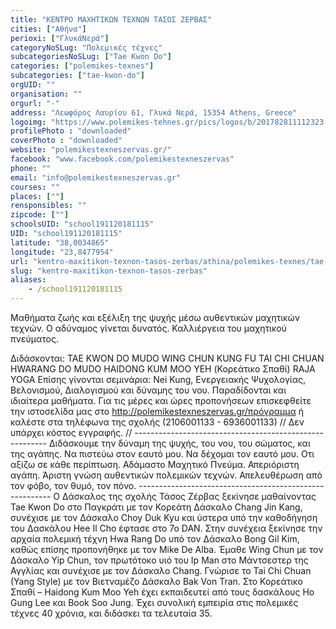 ```yaml
---
title: "ΚΕΝΤΡΟ ΜΑΧΗΤΙΚΩΝ ΤΕΧΝΩΝ ΤΑΣΟΣ ΖΕΡΒΑΣ"
cities: ["Αθήνα"]
perioxi: ["ΓλυκάΝερά"]
categoryNoSLug: "Πολεμικές τέχνες"
subcategoriesNoSLug: ["Tae Kwon Do"]
categories: ["polemikes-texnes"]
subcategories: ["tae-kwon-do"]
orgUID: ""
organisation: ""
orgurl: "-"
address: "Λεωφόρος Λαυρίου 61, Γλυκά Νερά, 15354 Athens, Greece"
logoimg: "https://www.polemikes-tehnes.gr/pics/logos/b/201782811112323.jpg"
profilePhoto : "downloaded"
coverPhoto : "downloaded"
website: "polemikestexneszervas.gr/"
facebook: "www.facebook.com/polemikestexneszervas"
phone: ""
email: "info@polemikestexneszervas.gr"
courses: ""
places: [""]
rensponsibles: ""
zipcode: [""]
schoolsUID: "school191120181115"
UID: "school191120181115"
latitude: "38,0034865"
longitude: "23,8477954"
url: "kentro-maxitikon-texnon-tasos-zerbas/athina/polemikes-texnes/tae-kwon-do"
slug: "kentro-maxitikon-texnon-tasos-zerbas"
aliases:
    - /school191120181115
---
```



Μαθήματα ζωής και εξέλιξη της ψυχής μέσω αυθεντικών μαχητικών τεχνών. Ο αδύναμος γίνεται δυνατός. Καλλιέργεια του μαχητικού πνεύματος.

Διδάσκονται: TAE KWON DO MUDO WING CHUN KUNG FU TAI CHI CHUAN HWARANG DO MUDO HAIDONG KUM MOO YEH (Κορεάτικο Σπαθί) RAJA YOGA Επίσης γίνονται σεμινάρια: Nei Kung, Ενεργειακής Ψυχολογίας, Βελονισμού, Διαλογισμού και δύναμης του νου. Παραδίδονται και ιδιαίτερα μαθήματα. Για τις μέρες και ώρες προπονήσεων επισκεφθείτε την ιστοσελίδα μας στο http://polemikestexneszervas.gr/πρόγραμμα ή καλέστε στα τηλέφωνα της σχολής (2106001133 - 6936001133) // Δεν υπάρχει κόστος εγγραφής. // -------------------------------------------------------- Διδάσκουμε την δύναμη της ψυχής, του νου, του σώματος, και της αγάπης. Να πιστεύω στον εαυτό μου. Να δέχομαι τον εαυτό μου. Οτι αξίζω σε κάθε περίπτωση. Αδάμαστο Μαχητικό Πνεύμα. Απεριόριστη αγάπη. Άριστη γνώση αυθεντικών πολεμικών τεχνών. Απελευθέρωση από τον φόβο, τον θυμό, τον πόνο. -------------------------------------------------------- Ο Δάσκαλος της σχολής Τάσος Ζέρβας ξεκίνησε μαθαίνοντας Tae Kwon Do στο Παγκράτι με τον Κορεάτη Δάσκαλο Chang Jin Kang, συνέχισε με τον Δάσκαλο Choy Duk Kyu και ύστερα υπό την καθοδήγηση του Δασκάλου Hee Il Cho έφτασε στο 7ο DAN. Στην συνέχεια ξεκίνησε την αρχαία πολεμική τέχνη Hwa Rang Do υπό τον Δάσκαλο Bong Gil Kim, καθώς επίσης προπονήθηκε με τον Mike De Alba. Έμαθε Wing Chun με τον Δάσκαλο Yip Chun, τον πρωτότοκο υιό του Ip Man στο Μάντσεστερ της Αγγλίας και συνέχισε με τον Δάσκαλο Chang. Γνώρισε το Tai Chi Chuan (Yang Style) με τον Βιετναμέζο Δάσκαλο Bak Von Tran. Στο Κορεάτικο Σπαθί – Haidong Kum Moo Yeh έχει εκπαιδευτεί από τους δασκάλους Ho Gung Lee και Book Soo Jung. Έχει συνολική εμπειρία στις πολεμικές τέχνες 40 χρόνια, και διδάσκει τα τελευταία 35.